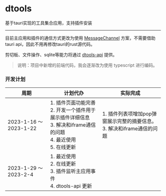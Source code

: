 # dtools
基于tauri实现的工具集合应用，支持插件安装

----

目前主应用和插件的通信方式更改为使用 [MessageChannel](https://developer.mozilla.org/zh-CN/docs/Web/API/MessageChannel) 方案，不需要借助tauri api，因此不用再修改tauri的rust源代码。

剪切板、文件操作、sqlite等能力将通过 [dtools-api](https://github.com/feint123/dtools-api) 提供。

> 说明：项目中新增的前端代码，我会逐渐改为使用 typescript 进行编码。

### 开发计划

| 周期                    | 计划代办                                                              | 实际完成                                        |
| --------------------- | ----------------------------------------------------------------- | ------------------------------------------- |
| 2023-1-16 ～ 2023-1-22 | 1. 插件页面功能完善<br>2. 开发一个插件用于展示插件详细信息<br>3. 解决和iframe通信的问题<br>4. 最近使用<br>5. 在线更新 | 1. 插件列表项增加pop弹窗展示完整的摘要信息。<br>3. 解决和iframe通信的问题 |
| 2023-1-29 ～ 2023-2-4  | 1. 最近使用<br>2. 在线更新<br>3. 插件监听主应用事件<br>4. dtools-api 更新                     |                                             |

